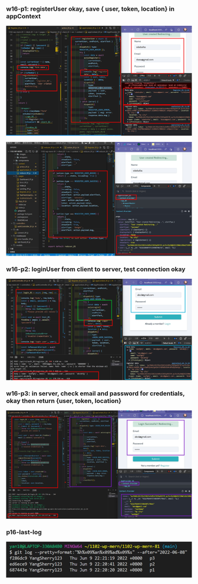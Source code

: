 ### w16-p1: registerUser okay, save { user, token, location} in appContext

![](1-1.jpg)

![](1-2.jpg)

### w16-p2: loginUser from client to server, test connection okay

![](2-1.jpg)

### w16-p3: in server, check email and password for credentials, okay then return {user, token, location}

![](3-1.jpg)

### p16-last-log

![](3-2.jpg)
